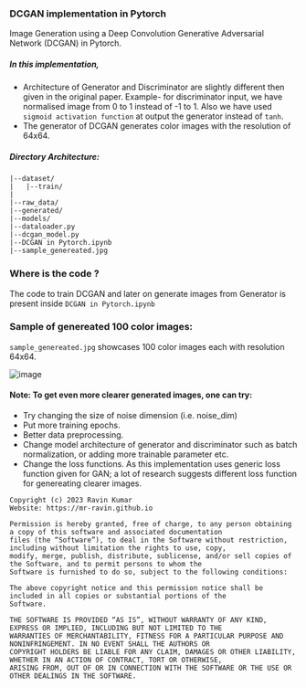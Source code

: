 ### DCGAN implementation in Pytorch

Image Generation using a Deep Convolution Generative Adversarial Network (DCGAN) in Pytorch.

##### In this implementation, 
- Architecture of Generator and Discriminator are slightly different then given in the original paper. Example- for discriminator input, we have normalised image from 0 to 1 instead of -1 to 1. Also we have used `sigmoid activation function` at output the generator instead of `tanh`.
- The generator of DCGAN generates color images with the resolution of 64x64.

##### Directory Architecture:
```
|--dataset/
|   |--train/
|
|--raw_data/
|--generated/
|--models/
|--dataloader.py
|--dcgan_model.py
|--DCGAN in Pytorch.ipynb
|--sample_genereated.jpg
```

### Where is the code ?
The code to train DCGAN and later on generate images from Generator is present inside `DCGAN in Pytorch.ipynb`

### Sample of genereated 100 color images:
`sample_genereated.jpg` showcases 100 color images each with resolution 64x64.

![image](https://github.com/mr-ravin/DCGAN-in-Pytorch/blob/main/sample_generated.jpg?raw=true)

#### Note: To get even more clearer generated images, one can try:

- Try changing the size of noise dimension (i.e. noise_dim)
- Put more training epochs.
- Better data preprocessing.
- Change model architecture of generator and discriminator such as batch normalization, or adding more trainable parameter etc.
- Change the loss functions. As this implementation uses generic loss function given for GAN; a lot of research suggests different loss function for genereating clearer images.

```
Copyright (c) 2023 Ravin Kumar
Website: https://mr-ravin.github.io

Permission is hereby granted, free of charge, to any person obtaining a copy of this software and associated documentation 
files (the “Software”), to deal in the Software without restriction, including without limitation the rights to use, copy, 
modify, merge, publish, distribute, sublicense, and/or sell copies of the Software, and to permit persons to whom the 
Software is furnished to do so, subject to the following conditions:

The above copyright notice and this permission notice shall be included in all copies or substantial portions of the 
Software.

THE SOFTWARE IS PROVIDED “AS IS”, WITHOUT WARRANTY OF ANY KIND, EXPRESS OR IMPLIED, INCLUDING BUT NOT LIMITED TO THE 
WARRANTIES OF MERCHANTABILITY, FITNESS FOR A PARTICULAR PURPOSE AND NONINFRINGEMENT. IN NO EVENT SHALL THE AUTHORS OR 
COPYRIGHT HOLDERS BE LIABLE FOR ANY CLAIM, DAMAGES OR OTHER LIABILITY, WHETHER IN AN ACTION OF CONTRACT, TORT OR OTHERWISE, 
ARISING FROM, OUT OF OR IN CONNECTION WITH THE SOFTWARE OR THE USE OR OTHER DEALINGS IN THE SOFTWARE.
```
